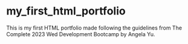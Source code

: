 # my_first_html_portfolio
This is my first HTML portfolio made following the guidelines from The Complete 2023 Wed Development Bootcamp by Angela Yu. 
